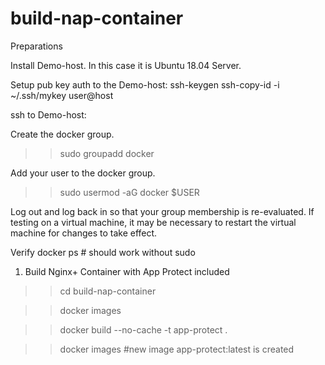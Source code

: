 # build-nap-container

Preparations

Install Demo-host. In this case it is Ubuntu 18.04 Server.

Setup pub key auth to the Demo-host:
ssh-keygen
ssh-copy-id -i ~/.ssh/mykey user@host

ssh to Demo-host:

Create the docker group.
>> sudo groupadd docker

Add your user to the docker group.
>> sudo usermod -aG docker $USER

Log out and log back in so that your group membership is re-evaluated.
If testing on a virtual machine, it may be necessary to restart the virtual machine for changes to take effect.

Verify
docker ps #      should work without sudo

1. Build Nginx+ Container with App Protect included

>> cd build-nap-container

>> docker images

>> docker build --no-cache -t app-protect .

>> docker images     #new image app-protect:latest is created
